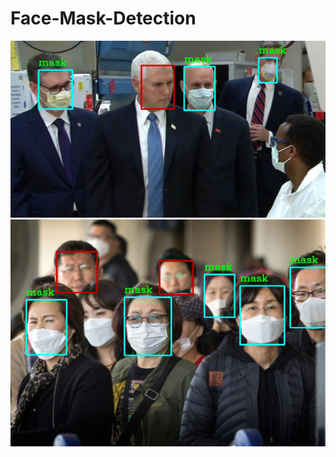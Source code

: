 # Face-Mask-Detection

<img src="test_img/test_3.jpg" width=600>
<img src="test_img/test_image_2.jpg" width=600>



